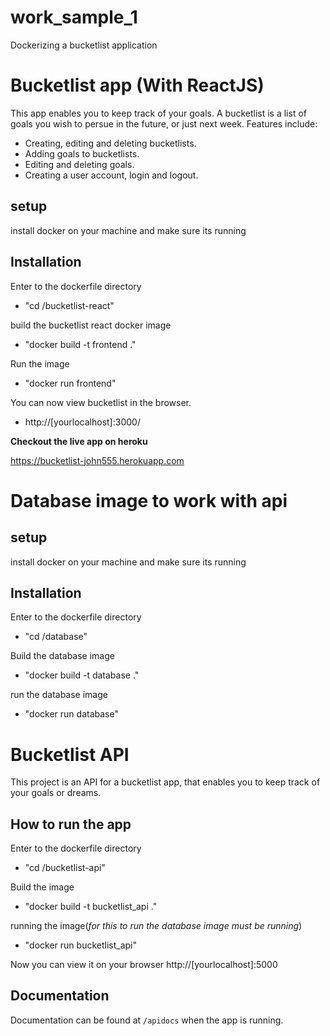 # work_sample_1
Dockerizing a bucketlist application

# Bucketlist app (With ReactJS)
This app enables you to keep track of your goals. A bucketlist is a list of goals you wish to persue in the future, or just next week. Features include:

- Creating, editing and deleting bucketlists.
- Adding goals to bucketlists.
- Editing and deleting goals.
- Creating a user account, login and logout.

## setup
install docker on your machine and make sure its running 

## Installation
Enter to the dockerfile directory
- "cd /bucketlist-react"

build the bucketlist react docker image 
- "docker build -t frontend ."

Run the image 
- "docker run frontend"

You can now view bucketlist in the browser.
-  http://[yourlocalhost]:3000/

**Checkout the live app on heroku**

https://bucketlist-john555.herokuapp.com

# Database image to work with api 

## setup
install docker on your machine and make sure its running 

## Installation
Enter to the dockerfile directory
- "cd /database"

Build the database image
- "docker build -t database ."

run the database image
- "docker run database"

# Bucketlist API

This project is an API for a bucketlist app, that enables you to keep track of your goals or dreams.

## How to run the app
Enter to the dockerfile directory
- "cd /bucketlist-api"

Build the image 
- "docker build -t bucketlist_api ."
 
 running the image(_for this to run the database image must be running_)
 - "docker run bucketlist_api"
 
 Now you can view it on your browser 
 http://[yourlocalhost]:5000

## Documentation
Documentation can be found at `/apidocs` when the app is running.
